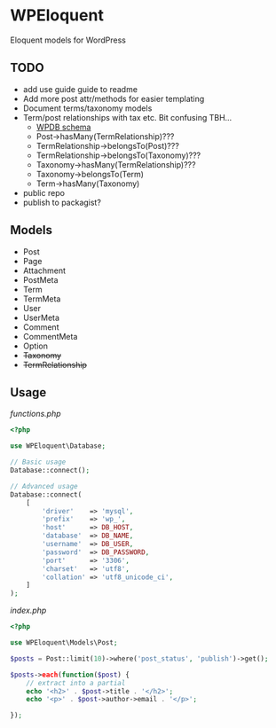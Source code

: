 # WPEloquent

Eloquent models for WordPress

## TODO

- add use guide guide to readme
- Add more post attr/methods for easier templating
- Document terms/taxonomy models
- Term/post relationships with tax etc. Bit confusing TBH...
  - [WPDB schema](https://codex.wordpress.org/images/8/83/WP_27_dbsERD.png)
  - Post->hasMany(TermRelationship)???
  - TermRelationship->belongsTo(Post)???
  - TermRelationship->belongsTo(Taxonomy)???
  - Taxonomy->hasMany(TermRelationship)???
  - Taxonomy->belongsTo(Term)
  - Term->hasMany(Taxonomy)
- public repo
- publish to packagist?

## Models

- Post
- Page
- Attachment
- PostMeta
- Term
- TermMeta
- User
- UserMeta
- Comment
- CommentMeta
- Option
- ~~Taxonomy~~
- ~~TermRelationship~~

## Usage

_functions.php_

```php
<?php

use WPEloquent\Database;

// Basic usage
Database::connect();

// Advanced usage
Database::connect(
    [
        'driver'    => 'mysql',
        'prefix'    => 'wp_',
        'host'      => DB_HOST,
        'database'  => DB_NAME,
        'username'  => DB_USER,
        'password'  => DB_PASSWORD,
        'port'      => '3306',
        'charset'   => 'utf8',
        'collation' => 'utf8_unicode_ci',
    ]
);
```

_index.php_

```php
<?php

use WPEloquent\Models\Post;

$posts = Post::limit(10)->where('post_status', 'publish')->get();

$posts->each(function($post) {
    // extract into a partial
    echo '<h2>' . $post->title . '</h2>';
    echo '<p>' . $post->author->email . '</p>';

});

```
